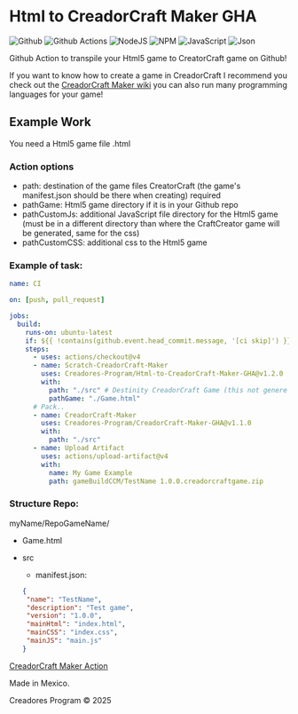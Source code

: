 # Html to CreadorCraft Maker GHA

![Github](https://img.shields.io/badge/GitHub-100000?style=for-the-badge&logo=github&logoColor=white)
![Github Actions](https://img.shields.io/badge/Github%20Actions-282a2e?style=for-the-badge&logo=githubactions&logoColor=367cfe)
![NodeJS](https://img.shields.io/badge/Node%20js-339933?style=for-the-badge&logo=nodedotjs&logoColor=white)
![NPM](https://img.shields.io/badge/npm-CB3837?style=for-the-badge&logo=npm&logoColor=white)
![JavaScript](https://img.shields.io/badge/JavaScript-323330?style=for-the-badge&logo=javascript&logoColor=F7DF1E)
![Json](https://img.shields.io/badge/json-5E5C5C?style=for-the-badge&logo=json&logoColor=white)

Github Action to transpile your Html5 game to CreatorCraft game on Github!

If you want to know how to create a game in CreadorCraft I recommend you check out the [CreadorCraft Maker wiki](https://creadorcraft-maker.blogspot.com/p/documentacionwiki.html) you can also run many programming languages for your game!

## Example Work
You need a Html5 game file .html
### Action options
- path: destination of the game files CreatorCraft (the game's manifest.json should be there when creating) required
- pathGame: Html5 game directory if it is in your Github repo
- pathCustomJs: additional JavaScript file directory for the Html5 game (must be in a different directory than where the CraftCreator game will be generated, same for the css)
- pathCustomCSS: additional css to the Html5 game

### Example of task:

```yml
name: CI

on: [push, pull_request]

jobs:
  build:
    runs-on: ubuntu-latest
    if: ${{ !contains(github.event.head_commit.message, '[ci skip]') }}
    steps:
      - uses: actions/checkout@v4
      - name: Scratch-CreadorCraft-Maker
        uses: Creadores-Program/Html-to-CreadorCraft-Maker-GHA@v1.2.0
        with:
          path: "./src" # Destinity CreadorCraft Game (this not genere manifest.json)
          pathGame: "./Game.html"
      # Pack..
      - name: CreadorCraft-Maker
        uses: Creadores-Program/CreadorCraft-Maker-GHA@v1.1.0
        with:
          path: "./src"
      - name: Upload Artifact
        uses: actions/upload-artifact@v4
        with:
          name: My Game Example
          path: gameBuildCCM/TestName 1.0.0.creadorcraftgame.zip
```

### Structure Repo:
myName/RepoGameName/
- Game.html

- src

   - manifest.json:
   ```json
   {
    "name": "TestName",
    "description": "Test game",
    "version": "1.0.0",
    "mainHtml": "index.html",
    "mainCSS": "index.css",
    "mainJS": "main.js"
   }
   ```

[CreadorCraft Maker Action](https://github.com/marketplace/actions/creadorcraft-maker)

Made in Mexico.

Creadores Program © 2025
